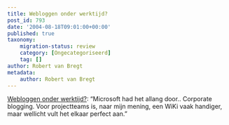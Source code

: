 ```yaml
---
title: Webloggen onder werktijd?
post_id: 793
date: '2004-08-18T09:01:00+00:00'
published: true
taxonomy:
    migration-status: review
    category: [Ongecategoriseerd]
    tag: []
author: Robert van Bregt
metadata:
    author: Robert van Bregt
---
```

[Webloggen onder werktijd?](https://web.archive.org/web/20050207104934/http://blog.lostboyscout.com/ralf/archive/2004/08/17/296.aspx): “Microsoft had het allang door.. Corporate blogging. Voor projectteams is, naar mijn mening, een WiKi vaak handiger, maar wellicht vult het elkaar perfect aan.”